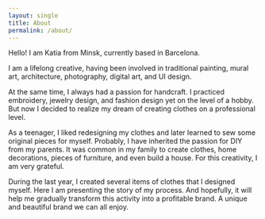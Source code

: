 ```yaml
---
layout: single
title: About
permalink: /about/
---
```

Hello! I am Katia from Minsk, currently based in Barcelona.

I am a lifelong creative, having been involved in traditional painting, mural art, architecture, photography, digital art, and UI design.

At the same time, I always had a passion for handcraft. I practiced embroidery, jewelry design, and fashion design yet on the level of a hobby. But now I decided to realize my dream of creating clothes on a professional level.

As a teenager, I liked redesigning my clothes and later learned to sew some original pieces for myself. Probably, I have inherited the passion for DIY from my parents. It was common in my family to create clothes, home decorations, pieces of furniture, and even build a house. For this creativity, I am very grateful.

During the last year, I created several items of clothes that I designed myself. Here I am presenting the story of my process. And hopefully, it will help me gradually transform this activity into a profitable brand. A unique and beautiful brand we can all enjoy.
